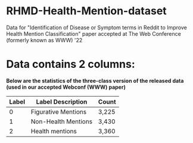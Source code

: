 # RHMD-Health-Mention-dataset
Data for "Identification of Disease or Symptom terms in Reddit to Improve Health Mention Classification" paper accepted at The Web Conference (formerly known as WWW) '22


# Data contains 2 columns: 
<!-- Text and Label (0 for Figurative Mention (FM), 1 for Non-Health Mention (NHM), and 2 for Health Mention (HM)) -->

**Below are the statistics of the three-class version of the released data (used in our accepted Webconf (WWW) paper)**

| Label        | Label Description           | Count |
| ------------- |-------------| -------------|
| 0      | Figurative Mentions | 3,225 |
| 1      | Non-Health Mentions       | 3,430 |
| 2      | Health mentions     | 3,360 |


<!-- Dataset\Label|Positive|Negative|Neutral|Total
-------------|--------|--------|-------|-----
COVIDSenti-A|1,968|5,083|22,949|30,000
COVIDSenti-B|2,033|5,471|22,496|30,000
COVIDSenti-C|2,279|5,781|21,940|30,000
COVIDSenti|6,280|16,335|67,835|90,000 -->
